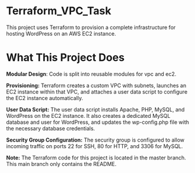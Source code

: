 # Terraform_VPC_Task
This project uses Terraform to provision a complete infrastructure for hosting WordPress on an AWS EC2 instance.
# What This Project Does
**Modular Design**: Code is split into reusable modules for vpc and ec2.

**Provisioning:**
Terraform creates a custom VPC with subnets, launches an EC2 instance within that VPC, and attaches a user data script to configure the EC2 instance automatically.

**User Data Script:**
The user data script installs Apache, PHP, MySQL, and WordPress on the EC2 instance. It also creates a dedicated MySQL database and user for WordPress, and updates the wp-config.php file with the necessary database credentials.

**Security Group Configuration:**
The security group is configured to allow incoming traffic on ports 22 for SSH, 80 for HTTP, and 3306 for MySQL.

**Note:**
The Terraform code for this project is located in the master branch. This main branch only contains the README.
